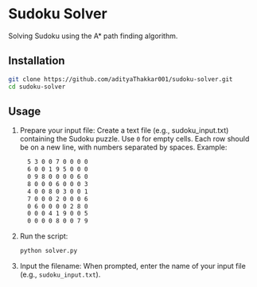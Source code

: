# Sudoku Solver
Solving Sudoku using the A* path finding algorithm.
## Installation
```sh
git clone https://github.com/adityaThakkar001/sudoku-solver.git
cd sudoku-solver
```
## Usage
1. Prepare your input file:
   Create a text file (e.g., sudoku_input.txt) containing the Sudoku puzzle. Use `0` for empty cells. Each row should be on a new line, with numbers separated by spaces.
   Example:
   ```sh
     5 3 0 0 7 0 0 0 0
     6 0 0 1 9 5 0 0 0
     0 9 8 0 0 0 0 6 0
     8 0 0 0 6 0 0 0 3
     4 0 0 8 0 3 0 0 1
     7 0 0 0 2 0 0 0 6
     0 6 0 0 0 0 2 8 0
     0 0 0 4 1 9 0 0 5
     0 0 0 0 8 0 0 7 9
   ```
3. Run the script:
   ```sh
   python solver.py
   ```
4. Input the filename: When prompted, enter the name of your input file (e.g., `sudoku_input.txt`).



